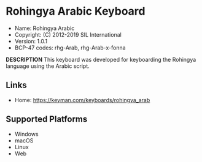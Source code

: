 Rohingya Arabic Keyboard
=====================

* Name:           Rohingya Arabic
* Copyright:      (C) 2012-2019 SIL International
* Version:        1.0.1
* BCP-47 codes:   rhg-Arab, rhg-Arab-x-fonna


__DESCRIPTION__
This keyboard was developed for keyboarding the Rohingya language using the Arabic script. 

Links
-----

 * Home:     https://keyman.com/keyboards/rohingya_arab

Supported Platforms
-------------------
 * Windows
 * macOS
 * Linux
 * Web


 